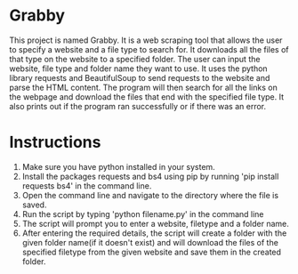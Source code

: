 # Grabby

This project is named Grabby. It is a web scraping tool that allows the user to specify a website and a file type to search for. It downloads all the files of that type on the website to a specified folder. The user can input the website, file type and folder name they want to use. It uses the python library requests and BeautifulSoup to send requests to the website and parse the HTML content. The program will then search for all the links on the webpage and download the files that end with the specified file type. It also prints out if the program ran successfully or if there was an error.

# Instructions

1. Make sure you have python installed in your system.
2. Install the packages requests and bs4 using pip by running 'pip install requests bs4' in the command line.
3. Open the command line and navigate to the directory where the file is saved.
4. Run the script by typing 'python filename.py' in the command line
5. The script will prompt you to enter a website, filetype and a folder name.
6. After entering the required details, the script will create a folder with the given folder name(if it doesn't exist) and will download the files of the specified filetype from the given website and save them in the created folder.
